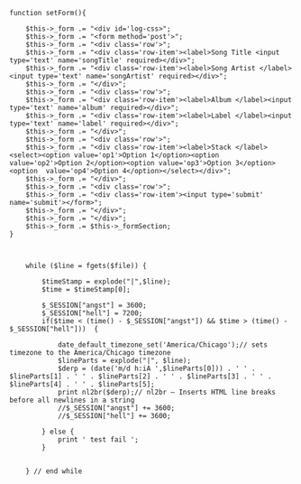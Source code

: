 	function setForm(){	
		
		$this->_form .= "<div id='log-css>";
		$this->_form .= "<form method='post'>";
		$this->_form .= "<div class='row'>";
		$this->_form .= "<div class='row-item'><label>Song Title <input type='text' name='songTitle' required></div>";
		$this->_form .= "<div class='row-item'><label>Song Artist </label><input type='text' name='songArtist' required></div>";
		$this->_form .= "</div>";
		$this->_form .= "<div class='row'>";
		$this->_form .= "<div class='row-item'><label>Album </label><input type='text' name='album' required></div>";
		$this->_form .= "<div class='row-item'><label>Label </label><input type='text' name='label' required></div>";
		$this->_form .= "</div>";
		$this->_form .= "<div class='row'>";
		$this->_form .= "<div class='row-item'><label>Stack </label><select><option value='op1'>Option 1</option><option value='op2'>Option 2</option><option value='op3'>Option 3</option><option  value='op4'>Option 4</option></select></div>";
		$this->_form .= "</div>";
		$this->_form .= "<div class='row'>";
		$this->_form .= "<div class='row-item'><input type='submit' name='submit'></form>";
		$this->_form .= "</div>";
		$this->_form .= "</div>";
		$this->_form .= $this->_formSection;
	}
  
  
 
		while ($line = fgets($file)) {
							
			$timeStamp = explode("|",$line);
			$time = $timeStamp[0];
			 
			$_SESSION["angst"] = 3600;
			$_SESSION["hell"] = 7200;
			if($time < (time() - $_SESSION["angst"]) && $time > (time() - $_SESSION["hell"]))  {
					
				date_default_timezone_set('America/Chicago');// sets timezone to the America/Chicago timezone 
				$lineParts = explode("|", $line);
				$derp = (date('m/d h:iA ',$lineParts[0])) . ' ' . $lineParts[1] . ' ' . $lineParts[2] . ' ' . $lineParts[3] . ' ' . $lineParts[4] . ' ' . $lineParts[5];
				print nl2br($derp);// nl2br — Inserts HTML line breaks before all newlines in a string
				//$_SESSION["angst"] += 3600;
				//$_SESSION["hell"] += 3600;

			} else {
				print ' test fail ';
			} 

			
		} // end while
